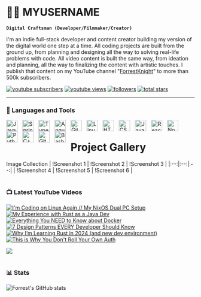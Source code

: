 # 🏄‍♂️ MYUSERNAME
**`Digital Craftsman (Developer/Filmmaker/Creator)`**

I'm an indie full-stack developer and content creator building my version of the digital world one step at a time. All coding projects are built from the ground up, from planning and designing all the way to solving real-life problems with code. All video content is built the same way, from ideation and planning, all the way to finalizing the content with artistic touches. I publish that content on my YouTube channel "[ForrestKnight][youtube]" to more than 500k subscribers.

   <p align="left">
      <a href="https://www.youtube.com/c/fknight?sub_confirmation=1">
         <img alt="youtube subscribers" title="Subscribe to my YouTube channel" src="https://custom-icon-badges.demolab.com/youtube/channel/subscribers/UC2WHjPDvbE6O328n17ZGcfg?color=%23E05D44&label=SUBSCRIBE&logo=video&logoColor=white&style=for-the-badge&labelColor=CE4630"/></a> 
      <a href="https://www.youtube.com/c/fknight">
         <img alt="youtube views" title="YouTube views" src="https://custom-icon-badges.demolab.com/youtube/channel/views/UC2WHjPDvbE6O328n17ZGcfg?color=%23E1AD0E&logo=eye&logoColor=white&style=for-the-badge&labelColor=C79600"/></a> 
      <a href="https://github.com/ForrestKnight?tab=followers">
         <img alt="followers" title="Follow me on Github" src="https://custom-icon-badges.demolab.com/github/followers/ForrestKnight?color=236ad3&labelColor=1155ba&style=for-the-badge&logo=person-add&label=Follow&logoColor=white"/></a>
      <a href="https://github.com/ForrestKnight?tab=repositories&sort=stargazers">
         <img alt="total stars" title="Total stars on GitHub" src="https://custom-icon-badges.demolab.com/github/stars/ForrestKnight?color=55960c&style=for-the-badge&labelColor=488207&logo=star"/></a>
   </p>

---

### 🧰 Languages and Tools

<img align="left" alt="Java" width="30px" style="padding-right:10px;" src="https://cdn.jsdelivr.net/gh/devicons/devicon/icons/java/java-original.svg"/>
<img align="left" alt="Spring" width="30px" style="padding-right:10px;" src="https://cdn.jsdelivr.net/gh/devicons/devicon/icons/spring/spring-original.svg" />
<img align="left" alt="TypeScript" width="30px" style="padding-right:10px;" src="https://cdn.jsdelivr.net/gh/devicons/devicon/icons/typescript/typescript-plain.svg" />
<img align="left" alt="Angular" width="30px" style="padding-right:10px;" src="https://cdn.jsdelivr.net/gh/devicons/devicon/icons/angularjs/angularjs-plain.svg" />
<img align="left" alt="Git" width="30px" style="padding-right:10px;" src="https://cdn.jsdelivr.net/gh/devicons/devicon/icons/git/git-original.svg" />
<img align="left" alt="Linux" width="30px" style="padding-right:10px;" src="https://cdn.jsdelivr.net/gh/devicons/devicon/icons/linux/linux-original.svg" />
<img align="left" alt="HTML" width="30px" style="padding-right:10px;" src="https://cdn.jsdelivr.net/gh/devicons/devicon/icons/html5/html5-plain.svg" />
<img align="left" alt="CSS" width="30px" style="padding-right:10px;" src="https://cdn.jsdelivr.net/gh/devicons/devicon/icons/css3/css3-plain.svg" />
<img align="left" alt="JavaScript" width="30px" style="padding-right:10px;" src="https://cdn.jsdelivr.net/gh/devicons/devicon/icons/javascript/javascript-plain.svg" />
<img align="left" alt="React" width="30px" style="padding-right:10px;" src="https://cdn.jsdelivr.net/gh/devicons/devicon/icons/react/react-original.svg" />
<img align="left" alt="NodeJS" width="30px" style="padding-right:10px;" src="https://cdn.jsdelivr.net/gh/devicons/devicon/icons/nodejs/nodejs-original.svg" />
<img align="left" alt="Python" width="30px" style="padding-right:10px;" src="https://cdn.jsdelivr.net/gh/devicons/devicon/icons/python/python-plain.svg" />
<img align="left" alt="C++" width="30px" style="padding-right:10px;" src="https://cdn.jsdelivr.net/gh/devicons/devicon/icons/cplusplus/cplusplus-line.svg" />
<img align="left" alt="GitHub" width="30px" style="padding-right:10px;" src="https://cdn.jsdelivr.net/gh/devicons/devicon/icons/github/github-original.svg" />
<img align="left" alt="Bash" width="30px" style="padding-right:10px;" src="https://cdn.jsdelivr.net/gh/devicons/devicon/icons/bash/bash-original.svg" />
<br />





# Project Gallery
Image Collection
| !Screenshot 1 | !Screenshot 2 | !Screenshot 3 |
|:--:|:--:|:--:|
| !Screenshot 4 | !Screenshot 5 | !Screenshot 6 |

#

### 📺 Latest YouTube Videos

<!-- BEGIN YOUTUBE-CARDS -->
[![I'm Coding on Linux Again // My NixOS Dual PC Setup](https://ytcards.demolab.com/?id=fmFjV3_iIn0&title=I%27m+Coding+on+Linux+Again+%2F%2F+My+NixOS+Dual+PC+Setup&lang=en&timestamp=1736521253&background_color=%230d1117&title_color=%23ffffff&stats_color=%23dedede&max_title_lines=1&width=250&border_radius=5&duration=1464 "I'm Coding on Linux Again // My NixOS Dual PC Setup")](https://www.youtube.com/watch?v=fmFjV3_iIn0)
[![My Experience with Rust as a Java Dev](https://ytcards.demolab.com/?id=a0LtFp-7T2s&title=My+Experience+with+Rust+as+a+Java+Dev&lang=en&timestamp=1735398001&background_color=%230d1117&title_color=%23ffffff&stats_color=%23dedede&max_title_lines=1&width=250&border_radius=5&duration=1183 "My Experience with Rust as a Java Dev")](https://www.youtube.com/watch?v=a0LtFp-7T2s)
[![Everything You NEED to Know about Docker](https://ytcards.demolab.com/?id=oUnWU4Y4kSY&title=Everything+You+NEED+to+Know+about+Docker&lang=en&timestamp=1734102064&background_color=%230d1117&title_color=%23ffffff&stats_color=%23dedede&max_title_lines=1&width=250&border_radius=5&duration=1106 "Everything You NEED to Know about Docker")](https://www.youtube.com/watch?v=oUnWU4Y4kSY)
[![7 Design Patterns EVERY Developer Should Know](https://ytcards.demolab.com/?id=BJatgOiiht4&title=7+Design+Patterns+EVERY+Developer+Should+Know&lang=en&timestamp=1733497212&background_color=%230d1117&title_color=%23ffffff&stats_color=%23dedede&max_title_lines=1&width=250&border_radius=5&duration=1389 "7 Design Patterns EVERY Developer Should Know")](https://www.youtube.com/watch?v=BJatgOiiht4)
[![Why I’m Learning Rust in 2024 (and new dev environment)](https://ytcards.demolab.com/?id=3q3OXiyUQk4&title=Why+I%E2%80%99m+Learning+Rust+in+2024+%28and+new+dev+environment%29&lang=en&timestamp=1732550404&background_color=%230d1117&title_color=%23ffffff&stats_color=%23dedede&max_title_lines=1&width=250&border_radius=5&duration=1013 "Why I’m Learning Rust in 2024 (and new dev environment)")](https://www.youtube.com/watch?v=3q3OXiyUQk4)
[![This is Why You Don't Roll Your Own Auth](https://ytcards.demolab.com/?id=VA2RS9WN9us&title=This+is+Why+You+Don%27t+Roll+Your+Own+Auth&lang=en&timestamp=1732287637&background_color=%230d1117&title_color=%23ffffff&stats_color=%23dedede&max_title_lines=1&width=250&border_radius=5&duration=981 "This is Why You Don't Roll Your Own Auth")](https://www.youtube.com/watch?v=VA2RS9WN9us)
<!-- END YOUTUBE-CARDS -->

[<img src="https://custom-icon-badges.demolab.com/badge/-Subscribe%20For%20More-red?style=for-the-badge&logo=video&logoColor=white"/>](https://www.youtube.com/c/fknight?sub_confirmation=1)

#

### 📊 Stats

![Forrest's GitHub stats](https://github-readme-stats.vercel.app/api?username=forrestknight&show_icons=true&theme=gruvbox)

<!-- ![GitHub Streak](https://streak-stats.demolab.com?user=ForrestKnight&theme=gruvbox&border_radius=4.5) -->

#
<!--
<details>
 <summary><h3>👨‍💻 Forrest's Coding Journey</h3></summary>
   I started my coding journey as a naive computer science student with a passion to learn everything I could about this programming world - code, unix, linux, theory. And all the while, teaching myself iOS development with a dream to build my own app, but that soon got overshadowed by my desire to excel in Java. A desire that landed me a full-stack software engineering job upon graduation. However, I had another desire I had been pursuing throughout this time - YouTube content creation. I eventually ended up quitting my software engineering job to pursue YouTube full-time, and that has been my focus ever since. But there's something that's always bothered me about my journey - abandoning my dream of building my own app to pursue the safe route, a job. Now I've already taken the leap away from that safety net into this uncomfortable, unexplored world that it being a creator. And it worked out, but again, it became comfortable. It's easier to create a video than go out on a ledge and build my own product. I do have to eat, at the end of the day, but I think it's time. It's time to get uncomfortable again. I have a burning desire to get back on the horse, and fulfill that dream younger me had of building my own app, my own product. And in order to do that, I'll be implmementing a few measures to streamline my YouTube content to focus more time on fulfilling that dream - a dream that I'll be ready to tackle in 2023 due to the measure I'm putting in place now until the end of 2022. Don't wait up, because I'm coming.
-->
[website]: https://fkcodes.com
[youtube]: https://youtube.com/fknight
